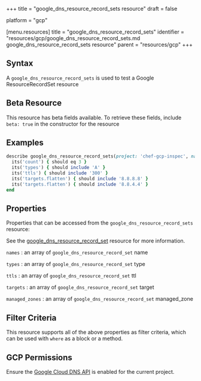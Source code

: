+++
title = "google_dns_resource_record_sets resource"
draft = false

platform = "gcp"

[menu.resources]
    title = "google_dns_resource_record_sets"
    identifier = "resources/gcp/google_dns_resource_record_sets.md google_dns_resource_record_sets resource"
    parent = "resources/gcp"
+++

## Syntax

A `google_dns_resource_record_sets` is used to test a Google ResourceRecordSet resource

## Beta Resource

This resource has beta fields available. To retrieve these fields, include `beta: true` in the constructor for the resource

## Examples

```ruby
describe google_dns_resource_record_sets(project: 'chef-gcp-inspec', name: 'backend.my.domain.com.', managed_zone: 'inspec-gcp-managed-zone') do
  its('count') { should eq 3 }
  its('types') { should include 'A' }
  its('ttls') { should include '300' }
  its('targets.flatten') { should include '8.8.8.8' }
  its('targets.flatten') { should include '8.8.4.4' }
end
```

## Properties

Properties that can be accessed from the `google_dns_resource_record_sets` resource:

See the [google_dns_resource_record_set](/resources/google_dns_resource_record_set/#properties) resource for more information.

`names`
: an array of `google_dns_resource_record_set` name

`types`
: an array of `google_dns_resource_record_set` type

`ttls`
: an array of `google_dns_resource_record_set` ttl

`targets`
: an array of `google_dns_resource_record_set` target

`managed_zones`
: an array of `google_dns_resource_record_set` managed_zone

## Filter Criteria

This resource supports all of the above properties as filter criteria, which can be used
with `where` as a block or a method.

## GCP Permissions

Ensure the [Google Cloud DNS API](https://console.cloud.google.com/apis/library/dns.googleapis.com/) is enabled for the current project.
